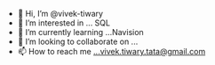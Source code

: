 - 👋 Hi, I’m @vivek-tiwary
- 👀 I’m interested in ... SQL
- 🌱 I’m currently learning ...Navision
- 💞️ I’m looking to collaborate on ...
- 📫 How to reach me ...vivek.tiwary.tata@gmail.com 

<!---
vivek-tiwary/vivek-tiwary is a ✨ special ✨ repository because its `README.md` (this file) appears on your GitHub profile.
You can click the Preview link to take a look at your changes.
--->
